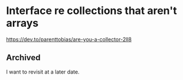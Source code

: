 # Interface re collections that aren't arrays 

https://dev.to/parenttobias/are-you-a-collector-2ll8


## Archived

I want to revisit at a later date.
